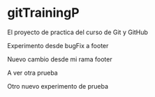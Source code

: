 # gitTrainingP
El proyecto de practica del curso de Git y GitHub

Experimento desde bugFix a footer

Nuevo cambio desde mi rama footer

A ver otra prueba

Otro nuevo experimento de prueba